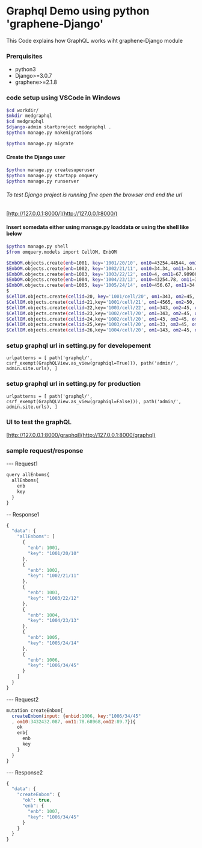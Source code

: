 # Graphql Demo using python 'graphene-Django'

This Code explains how GraphQL works wiht graphene-Django module

### Prerquisites
- python3
- Django>=3.0.7
- graphene>=2.1.8

### code setup using VSCode in Windows
```sh
$cd workdir/
$mkdir medgraphql
$cd medgraphql
$django-admin startproject medgraphql .
$python manage.py makemigrations

$python manage.py migrate
```
#### Create the Django user
```sh
$python manage.py createsuperuser
$python manage.py startapp omquery
$python manage.py runserver 
```

###### To test Django project is running fine open the browser and end the url
[http://127.0.0.1:8000/](http://127.0.0.1:8000/)
#### Insert somedata either using manage.py loaddata <datafile> or using the shell like below
```sh
$python manage.py shell
$from omquery.models import CellOM, EnbOM

$EnbOM.objects.create(enb=1001, key='1001/20/10', om10=43254.44544, om11=34.45, om12=2)
$EnbOM.objects.create(enb=1002, key='1002/21/11', om10=34.34, om11=34.45, om12=676)
$EnbOM.objects.create(enb=1003, key='1003/22/12', om10=4, om11=67.90908, om12=10)
$EnbOM.objects.create(enb=1004, key='1004/23/13', om10=43254.78, om11=34.45, om12=2)
$EnbOM.objects.create(enb=1005, key='1005/24/14', om10=456.67, om11=34.45, om12=1)
$
$CellOM.objects.create(cellid=20, key='1001/cell/20', om1=343, om2=45, om3=454.6778, om4=3.0001, om5=34, enbom=EnbOM.objects.get(enb=1001))
$CellOM.objects.create(cellid=21,key='1001/cell/21', om1=4565, om2=50, om3=67.65544, om4=7.0001, om5=30, enbom=EnbOM.objects.get(enb=1001))
$CellOM.objects.create(cellid=22,key='1003/cell/22', om1=343, om2=45, om3=454.6778, om4=3989.0001, om5=23, enbom=EnbOM.objects.get(enb=1003))
$CellOM.objects.create(cellid=23,key='1002/cell/20', om1=343, om2=45, om3=45345.6778, om4=3.0001, om5=34, enbom=EnbOM.objects.get(enb=1002))
$CellOM.objects.create(cellid=24,key='1002/cell/20', om1=43, om2=45, om3=45345.6778, om4=3.0001, om5=34, enbom=EnbOM.objects.get(enb=1002))
$CellOM.objects.create(cellid=25,key='1003/cell/20', om1=33, om2=45, om3=45345.6778, om4=3.0001, om5=34, enbom=EnbOM.objects.get(enb=1002))
$CellOM.objects.create(cellid=26,key='1004/cell/20', om1=143, om2=45, om3=45345.6778, om4=343.0001, om5=38, enbom=EnbOM.objects.get(enb=1002))
```

### setup graphql url in setting.py for developement
`urlpatterns = [
    path('graphql/', csrf_exempt(GraphQLView.as_view(graphiql=True))),
    path('admin/', admin.site.urls),
]`

### setup graphql url in setting.py for production
`urlpatterns = [
    path('graphql/', csrf_exempt(GraphQLView.as_view(graphiql=False))),
    path('admin/', admin.site.urls),
]`

### UI to test the graphQL
[http://127.0.0.1:8000/graphql](http://127.0.0.1:8000/graphql)

### sample request/response
--- Request1
```javascript
query allEnboms{
  allEnboms{
    enb
    key
  }
}
```
-- Response1
```javascript
{
  "data": {
    "allEnboms": [
      {
        "enb": 1001,
        "key": "1001/20/10"
      },
      {
        "enb": 1002,
        "key": "1002/21/11"
      },
      {
        "enb": 1003,
        "key": "1003/22/12"
      },
      {
        "enb": 1004,
        "key": "1004/23/13"
      },
      {
        "enb": 1005,
        "key": "1005/24/14"
      },
      {
        "enb": 1006,
        "key": "1006/34/45"
      }
    ]
  }
}
```

--- Request2
```javascript
mutation createEnbom{
  createEnbom(input: {enbid:1006, key:"1006/34/45"
  , om10:3432432.087, om11:78.68968,om12:89.7}){
    ok
    enb{
      enb
      key
    }
  }
}
```
--- Response2
```javascript
{
  "data": {
    "createEnbom": {
      "ok": true,
      "enb": {
        "enb": 1007,
        "key": "1006/34/45"
      }
    }
  }
}
```

